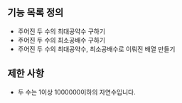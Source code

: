 ## 기능 목록 정의

- 주어진 두 수의 최대공약수 구하기 
- 주어진 두 수의 최소공배수 구하기
- 주어진 두 수의 최대공약수, 최소공배수로 이뤄진 배열 만들기

## 제한 사항

- 두 수는 1이상 1000000이하의 자연수입니다.
